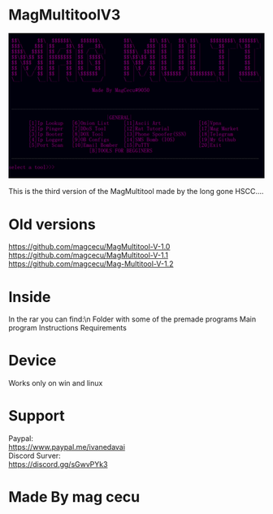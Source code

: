 # MagMultitoolV3
<p align="center">
  <img src="MagMulti.png">
</p>
This is the third version of the MagMultitool made by the long gone HSCC....

# Old versions
https://github.com/magcecu/MagMultitool-V-1.0
https://github.com/magcecu/MagMultitool-V-1.1
https://github.com/magcecu/Mag-Multitool-V-1.2

# Inside
In the rar you can find:\n 
Folder with some of the premade programs
Main program
Instructions
Requirements

# Device
Works only on win and linux

# Support
Paypal:                                                                                                                           
https://www.paypal.me/ivanedavai                                                                                                 
Discord Surver:                                                                                                                   
https://discord.gg/sGwvPYk3

# Made By mag cecu
